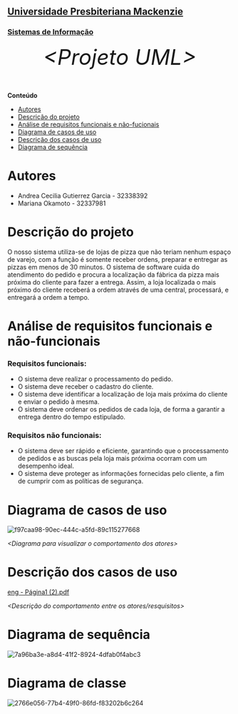 <h2><a href= "https://www.mackenzie.br">Universidade Presbiteriana Mackenzie</a></h2>
<h3><a href= "https://www.mackenzie.br/graduacao/sao-paulo-higienopolis/sistemas-de-informacao">Sistemas de Informação</a></h3>


<font size="+12"><center>
*&lt;Projeto UML&gt;*
</center></font>

**Conteúdo**

- [Autores](#nome-alunos)
- [Descrição do projeto](#introdução-do-projeto)
- [Análise de requisitos funcionais e não-fucionais](#descrição-dos-requisitos)
- [Diagrama de casos de uso](#diagrama-de-comportamento-atores)
- [Descrição dos casos de uso](#descrição-das-funcões)
- [Diagrama de sequência](#diagrama-de-ordem-interações)


# Autores

* Andrea Cecilia Gutierrez Garcia - 32338392
* Mariana Okamoto - 32337981

# Descrição do projeto

O nosso sistema utiliza-se de lojas de pizza  que não teriam nenhum espaço de varejo, com a função é somente receber ordens, preparar e entregar as pizzas em menos de 30 minutos. O sistema de software cuida do atendimento do pedido e procura a  localização da fábrica da pizza mais próxima do cliente para fazer a entrega. Assim, a loja localizada o mais próximo do cliente receberá a ordem através de uma central, processará, e entregará a ordem a tempo.

# Análise de requisitos funcionais e não-funcionais
### Requisitos funcionais: 
* O sistema deve realizar o processamento do pedido.
* O sistema deve receber o cadastro do cliente.
* O sistema deve identificar a localização de loja mais próxima do cliente e enviar o pedido à mesma.
* O sistema deve ordenar os pedidos de cada loja, de forma a garantir a entrega dentro do tempo estipulado.

### Requisitos não funcionais: 
* O sistema deve ser rápido e eficiente, garantindo que o processamento de pedidos e as buscas pela loja mais próxima ocorram com um desempenho ideal.
* O sistema deve proteger as informações fornecidas pelo cliente, a fim de cumprir com as políticas de segurança.

# Diagrama de casos de uso
![f97caa98-90ec-444c-a5fd-89c115277668](https://github.com/32338/Projeto-UML/assets/142840950/328c078a-0761-4692-99d2-6ce642690fdc)


*&lt;Diagrama para visualizar o comportamento dos atores&gt;*

# Descrição dos casos de uso
[eng - Página1 (2).pdf](https://github.com/32338/Projeto-UML/files/13465409/eng.-.Pagina1.2.pdf)


*&lt;Descrição do comportamento entre os atores/resquisitos&gt;*

# Diagrama de sequência
![7a96ba3e-a8d4-41f2-8924-4dfab0f4abc3](https://github.com/32338/Projeto-UML/assets/142840950/da954334-32d8-4ecc-b53e-fff451f4e35f)


# Diagrama de classe
![2766e056-77b4-49f0-86fd-f83202b6c264](https://github.com/32338/Projeto-UML/assets/142840950/1df4cf50-670d-4baf-80d1-814dfab8fe70)


